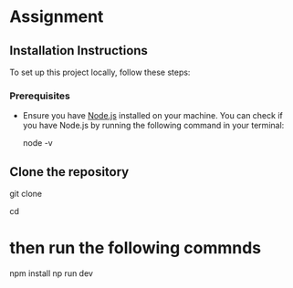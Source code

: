 # Assignment

## Installation Instructions

To set up this project locally, follow these steps:

### Prerequisites

- Ensure you have [Node.js](https://nodejs.org/) installed on your machine. You can check if you have Node.js by running the following command in your terminal:

  node -v

## Clone the repository

git clone <repository-url>

cd <project-directory>

# then run the following commnds

npm install
np run dev

